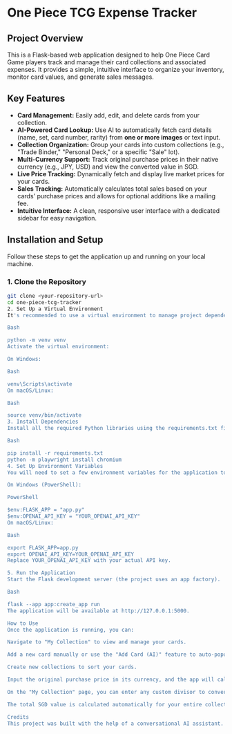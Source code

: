 # One Piece TCG Expense Tracker

## Project Overview

This is a Flask-based web application designed to help One Piece Card Game players track and manage their card collections and associated expenses. It provides a simple, intuitive interface to organize your inventory, monitor card values, and generate sales messages.

## Key Features

* **Card Management:** Easily add, edit, and delete cards from your collection.
* **AI-Powered Card Lookup:** Use AI to automatically fetch card details (name, set, card number, rarity) from **one or more images** or text input.
* **Collection Organization:** Group your cards into custom collections (e.g., "Trade Binder," "Personal Deck," or a specific "Sale" lot).
* **Multi-Currency Support:** Track original purchase prices in their native currency (e.g., JPY, USD) and view the converted value in SGD.
* **Live Price Tracking:** Dynamically fetch and display live market prices for your cards.
* **Sales Tracking:** Automatically calculates total sales based on your cards' purchase prices and allows for optional additions like a mailing fee.
* **Intuitive Interface:** A clean, responsive user interface with a dedicated sidebar for easy navigation.

## Installation and Setup

Follow these steps to get the application up and running on your local machine.

### 1. Clone the Repository

```bash
git clone <your-repository-url>
cd one-piece-tcg-tracker
2. Set Up a Virtual Environment
It's recommended to use a virtual environment to manage project dependencies.

Bash

python -m venv venv
Activate the virtual environment:

On Windows:

Bash

venv\Scripts\activate
On macOS/Linux:

Bash

source venv/bin/activate
3. Install Dependencies
Install all the required Python libraries using the requirements.txt file, then install Playwright browsers (for live pricing scraping).

Bash

pip install -r requirements.txt
python -m playwright install chromium
4. Set Up Environment Variables
You will need to set a few environment variables for the application to run.

On Windows (PowerShell):

PowerShell

$env:FLASK_APP = "app.py"
$env:OPENAI_API_KEY = "YOUR_OPENAI_API_KEY"
On macOS/Linux:

Bash

export FLASK_APP=app.py
export OPENAI_API_KEY=YOUR_OPENAI_API_KEY
Replace YOUR_OPENAI_API_KEY with your actual API key.

5. Run the Application
Start the Flask development server (the project uses an app factory).

Bash

flask --app app:create_app run
The application will be available at http://127.0.0.1:5000.

How to Use
Once the application is running, you can:

Navigate to "My Collection" to view and manage your cards.

Add a new card manually or use the "Add Card (AI)" feature to auto-populate card details from an image.

Create new collections to sort your cards.

Input the original purchase price in its currency, and the app will calculate the equivalent SGD value.

On the "My Collection" page, you can enter any custom divisor to convert the total original price (e.g., in JPY) to your desired value in SGD. This allows for flexible currency conversion.

The total SGD value is calculated automatically for your entire collection, with an option to add a mailing fee.

Credits
This project was built with the help of a conversational AI assistant.
